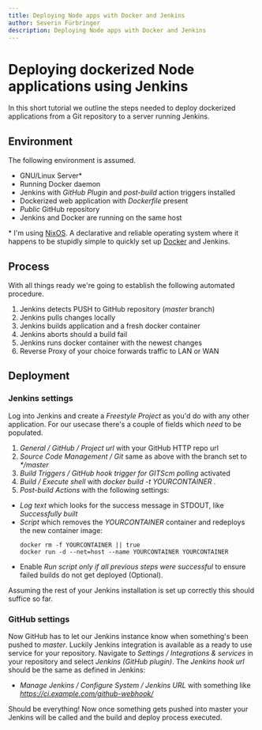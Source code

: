 ```yaml
---
title: Deploying Node apps with Docker and Jenkins
author: Severin Fürbringer
description: Deploying Node apps with Docker and Jenkins
---
```


# Deploying dockerized Node applications using Jenkins
In this short tutorial we outline the steps needed to deploy dockerized applications from a Git repository to a server running Jenkins.

## Environment

The following environment is assumed.

- GNU/Linux Server*
- Running Docker daemon 
- Jenkins with _GitHub Plugin_ and _post-build_ action triggers installed
- Dockerized web application with _Dockerfile_ present
- _Public_ GitHub repository
- Jenkins and Docker are running on the same host

\* I'm using [NixOS](https://nixos.org/nixos/nix-pills/). A declarative and reliable operating system where it happens to be stupidly simple to quickly set up [Docker](https://github.com/fuerbringer/nixfiles/blob/8b635480c1fadc199f7bb9ce8fe69f7faa3fda1e/orbit/configuration.nix#L49) and Jenkins.

## Process

With all things ready we're going to establish the following automated procedure.

1. Jenkins detects PUSH to GitHub repository (_master_ branch)
2. Jenkins pulls changes locally
3. Jenkins builds application and a fresh docker container
4. Jenkins aborts should a build fail
5. Jenkins runs docker container with the newest changes
6. Reverse Proxy of your choice forwards traffic to LAN or WAN

## Deployment

### Jenkins settings

Log into Jenkins and create a _Freestyle Project_ as you'd do with any other application. For our usecase there's a couple of fields which _need_ to be populated.

1. _General / GitHub / Project url_ with your GitHub HTTP repo url
2. _Source Code Management / Git_ same as above with the branch set to _*/master_
3. _Build Triggers / GitHub hook trigger for GITScm polling_ activated
4. _Build / Execute shell_ with _docker build -t YOURCONTAINER ._
5. _Post-build Actions_ with the following settings:
  - _Log text_ which looks for the success message in STDOUT, like _Successfully built_
  - _Script_ which removes the _YOURCONTAINER_ container and redeploys the new container image:
    ```
    docker rm -f YOURCONTAINER || true
    docker run -d --net=host --name YOURCONTAINER YOURCONTAINER
    ```
  - Enable _Run script only if all previous steps were successful_ to ensure failed builds do not get deployed (Optional).

Assuming the rest of your Jenkins installation is set up correctly this should suffice so far.

### GitHub settings

Now GitHub has to let our Jenkins instance know when something's been pushed to _master_. Luckily Jenkins integration is available as a ready to use service for your repository. Navigate to _Settings / Integrations & services_ in your repository and select _Jenkins (GitHub plugin)_. The _Jenkins hook url_ should be the same as defined in Jenkins:
- _Manage Jenkins / Configure System / Jenkins URL_ with something like _https://ci.example.com/github-webhook/_


Should be everything! Now once something gets pushed into master your Jenkins will be called and the build and deploy process executed.
